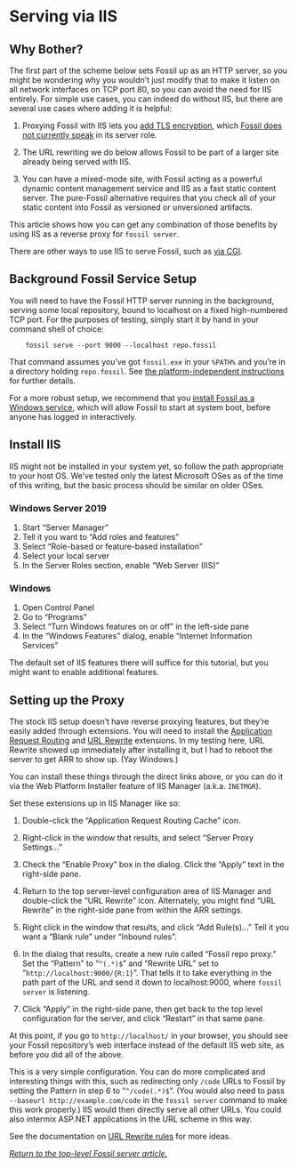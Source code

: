 # Serving via IIS

## Why Bother?

The first part of the scheme below sets Fossil up as an HTTP server, so
you might be wondering why you wouldn’t just modify that to make it
listen on all network interfaces on TCP port 80, so you can avoid the
need for IIS entirely. For simple use cases, you can indeed do without
IIS, but there are several use cases where adding it is helpful:

1.  Proxying Fossil with IIS lets you [add TLS encryption][tls], which
    [Fossil does not currently speak](../../ssl.wiki) in its server role.

2.  The URL rewriting we do below allows Fossil to be part of a larger
    site already being served with IIS.

3.  You can have a mixed-mode site, with Fossil acting as a powerful
    dynamic content management service and IIS as a fast static content
    server.  The pure-Fossil alternative requires that you check all of
    your static content into Fossil as versioned or unversioned
    artifacts.

This article shows how you can get any combination of those benefits by
using IIS as a reverse proxy for `fossil server`.

There are other ways to use IIS to serve Fossil, such as [via
CGI](./cgi.md).


## Background Fossil Service Setup

You will need to have the Fossil HTTP server running in the background,
serving some local repository, bound to localhost on a fixed
high-numbered TCP port. For the purposes of testing, simply start it by
hand in your command shell of choice:

        fossil serve --port 9000 --localhost repo.fossil

That command assumes you’ve got `fossil.exe` in your `%PATH%` and you’re
in a directory holding `repo.fossil`. See [the platform-independent
instructions](../any/none.md) for further details.

For a more robust setup, we recommend that you [install Fossil as a
Windows service](./service.md), which will allow Fossil to start at
system boot, before anyone has logged in interactively.


## <a name="install"></a>Install IIS

IIS might not be installed in your system yet, so follow the path
appropriate to your host OS.  We’ve tested only the latest Microsoft
OSes as of the time of this writing, but the basic process should be
similar on older OSes.


### Windows Server 2019

1.  Start “Server Manager”
2.  Tell it you want to “Add roles and features”
3.  Select “Role-based or feature-based installation”
4.  Select your local server
5.  In the Server Roles section, enable “Web Server (IIS)”

### Windows

1.  Open Control Panel
2.  Go to “Programs”
3.  Select “Turn Windows features on or off” in the left-side pane
4.  In the “Windows Features” dialog, enable “Internet Information
    Services”

The default set of IIS features there will suffice for this tutorial,
but you might want to enable additional features.


## Setting up the Proxy

The stock IIS setup doesn’t have reverse proxying features, but they’re
easily added through extensions. You will need to install the
[Application Request Routing][arr] and [URL Rewrite][ure] extensions. In
my testing here, URL Rewrite showed up immediately after installing it,
but I had to reboot the server to get ARR to show up. (Yay Windows.)

You can install these things through the direct links above, or you can
do it via the Web Platform Installer feature of IIS Manager (a.k.a.
`INETMGR`).

Set these extensions up in IIS Manager like so:

1.  Double-click the “Application Request Routing Cache” icon.

2.  Right-click in the window that results, and select “Server Proxy
    Settings...”

3.  Check the “Enable Proxy” box in the dialog. Click the “Apply” text
    in the right-side pane.

4.  Return to the top server-level configuration area of IIS Manager and
    double-click the “URL Rewrite” icon. Alternately, you might find
    “URL Rewrite” in the right-side pane from within the ARR settings.

5.  Right click in the window that results, and click “Add Rule(s)...”
    Tell it you want a “Blank rule” under “Inbound rules”.

6.  In the dialog that results, create a new rule called “Fossil repo
    proxy.” Set the “Pattern” to “`^(.*)$`” and “Rewrite URL” set to
    “`http://localhost:9000/{R:1}`”. That tells it to take everything in
    the path part of the URL and send it down to localhost:9000, where
    `fossil server` is listening.

7.  Click “Apply” in the right-side pane, then get back to the top level
    configuration for the server, and click “Restart” in that same pane.

At this point, if you go to `http://localhost/` in your browser, you
should see your Fossil repository’s web interface instead of the default
IIS web site, as before you did all of the above.

This is a very simple configuration. You can do more complicated and
interesting things with this, such as redirecting only `/code` URLs to
Fossil by setting the Pattern in step 6 to “`^/code(.*)$`”. (You would
also need to pass `--baseurl http://example.com/code` in the `fossil
server` command to make this work properly.) IIS would then directly
serve all other URLs. You could also intermix ASP.NET applications in
the URL scheme in this way.

See the documentation on [URL Rewrite rules][urr] for more ideas.

*[Return to the top-level Fossil server article.](../)*


[arr]: https://www.iis.net/downloads/microsoft/application-request-routing
[tls]: https://docs.microsoft.com/en-us/iis/manage/configuring-security/understanding-iis-url-authorization
[ure]: https://www.iis.net/downloads/microsoft/url-rewrite
[urr]: https://docs.microsoft.com/en-us/iis/extensions/url-rewrite-module/creating-rewrite-rules-for-the-url-rewrite-module
